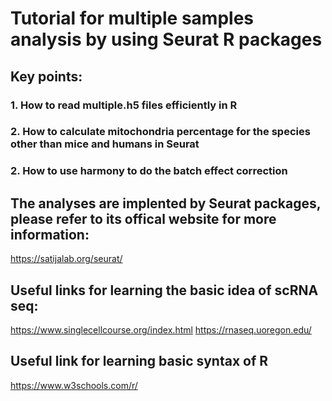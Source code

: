 # Tutorial for multiple samples analysis by using Seurat R packages
## Key points:
### 1. How to read multiple.h5 files efficiently in R
### 2. How to calculate mitochondria percentage for the species other than mice and humans in Seurat
### 2. How to use harmony to do the batch effect correction

## The analyses are implented by Seurat packages, please refer to its offical website for more information:
https://satijalab.org/seurat/
## Useful links for learning the basic idea of scRNA seq: 
https://www.singlecellcourse.org/index.html
https://rnaseq.uoregon.edu/
## Useful link for learning basic syntax of R
https://www.w3schools.com/r/
